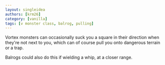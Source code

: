 ```yaml
---
layout: singleidea
authors: [krm26]
category: [vanilla]
tags: [v monster class, balrog, pulling]
---
```

Vortex monsters can occasionally suck you a square in their direction when
they're not next to you, which can of course pull you onto dangerous terrain or
a trap.

Balrogs could also do this if wielding a whip, at a closer range.
